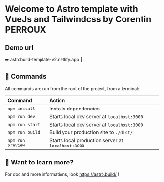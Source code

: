 # Welcome to **Astro template** with **VueJs** and **Tailwindcss** by Corentin PERROUX

## Demo url
➡️ astrobuild-template-v2.netlify.app 🚀
## 🧞 Commands

All commands are run from the root of the project, from a terminal:

| Command         | Action                                      |
|:----------------|:--------------------------------------------|
| `npm install`   | Installs dependencies                       |
| `npm run dev`   | Starts local dev server at `localhost:3000` |
| `npm run start`   | Starts local dev server at `localhost:3000` |
| `npm run build` | Build your production site to `./dist/`     |
| `npm run preview` | Starts local production server at `localhost:3000`     |
## 👀 Want to learn more?

For doc and more informations, look https://astro.build/ !